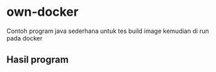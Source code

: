 # own-docker
Contoh program java sederhana untuk tes build image kemudian di run pada docker

## Hasil program

